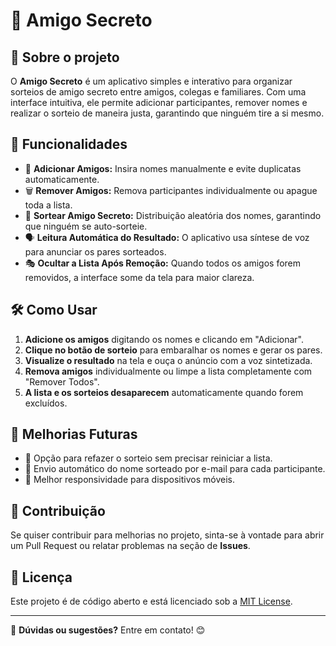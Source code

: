# 🎁 Amigo Secreto

## 📌 Sobre o projeto
O **Amigo Secreto** é um aplicativo simples e interativo para organizar sorteios de amigo secreto entre amigos, colegas e familiares. Com uma interface intuitiva, ele permite adicionar participantes, remover nomes e realizar o sorteio de maneira justa, garantindo que ninguém tire a si mesmo.

## 🚀 Funcionalidades
- 📌 **Adicionar Amigos:** Insira nomes manualmente e evite duplicatas automaticamente.
- 🗑️ **Remover Amigos:** Remova participantes individualmente ou apague toda a lista.
- 🎲 **Sortear Amigo Secreto:** Distribuição aleatória dos nomes, garantindo que ninguém se auto-sorteie.
- 🗣️ **Leitura Automática do Resultado:** O aplicativo usa síntese de voz para anunciar os pares sorteados.
- 🎭 **Ocultar a Lista Após Remoção:** Quando todos os amigos forem removidos, a interface some da tela para maior clareza.

## 🛠️ Como Usar
1. **Adicione os amigos** digitando os nomes e clicando em "Adicionar".
2. **Clique no botão de sorteio** para embaralhar os nomes e gerar os pares.
3. **Visualize o resultado** na tela e ouça o anúncio com a voz sintetizada.
4. **Remova amigos** individualmente ou limpe a lista completamente com "Remover Todos".
5. **A lista e os sorteios desaparecem** automaticamente quando forem excluídos.


## 🎯 Melhorias Futuras
- 🔄 Opção para refazer o sorteio sem precisar reiniciar a lista.
- 📧 Envio automático do nome sorteado por e-mail para cada participante.
- 📱 Melhor responsividade para dispositivos móveis.

## 📌 Contribuição
Se quiser contribuir para melhorias no projeto, sinta-se à vontade para abrir um Pull Request ou relatar problemas na seção de **Issues**.

## 📜 Licença
Este projeto é de código aberto e está licenciado sob a [MIT License](LICENSE).

---
📌 **Dúvidas ou sugestões?** Entre em contato! 😊


